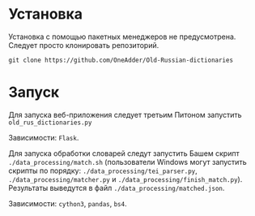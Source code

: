 # Установка
Установка с помощью пакетных менеджеров не предусмотрена. Следует просто клонировать репозиторий.

`git clone https://github.com/OneAdder/Old-Russian-dictionaries`

# Запуск
Для запуска веб-приложения следует третьим Питоном запустить `old_rus_dictionaries.py`

Зависимости: `Flask`.



Для запуска обработки словарей следут запустить Башем скрипт `./data_processing/match.sh` (пользователи Windows могут запустить скрипты по порядку: `./data_processing/tei_parser.py`, `./data_processing/matcher.py` и `./data_processing/finish_match.py`). Результаты выведутся в файл `./data_processing/matched.json`.

Зависимости: `cython3`, `pandas`, `bs4`.

